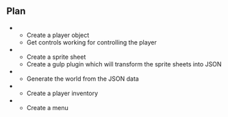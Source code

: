 ## Plan

-
    - Create a player object
    - Get controls working for controlling the player
-
    - Create a sprite sheet
    - Create a gulp plugin which will transform the sprite sheets into JSON
-
    - Generate the world from the JSON data
-
    - Create a player inventory
-
    - Create a menu
